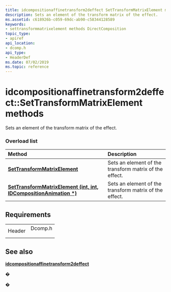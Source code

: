 ```yaml
---
title: idcompositionaffinetransform2deffect SetTransformMatrixElement methods (Dcomp.h)
description: Sets an element of the transform matrix of the effect.
ms.assetid: c618926b-c059-69dc-ab90-c58344128589
keywords:
- settransformmatrixelement methods DirectComposition
topic_type:
- apiref
api_location:
- dcomp.h
api_type:
- HeaderDef
ms.date: 07/02/2019
ms.topic: reference
---
```


# idcompositionaffinetransform2deffect::SetTransformMatrixElement methods

Sets an element of the transform matrix of the effect.

### Overload list



| Method                                                                                                                                      | Description                                                       |
|:--------------------------------------------------------------------------------------------------------------------------------------------|:------------------------------------------------------------------|
| [**SetTransformMatrixElement**](https://msdn.microsoft.com/library/Dn919696(v=VS.85).aspx)                                         | Sets an element of the transform matrix of the effect.<br/> |
| [**SetTransformMatrixElement (int, int, IDCompositionAnimation \*)**](https://msdn.microsoft.com/library/Dn919697(v=VS.85).aspx) | Sets an element of the transform matrix of the effect.<br/> |



## Requirements



|                   |                                                                                    |
|-------------------|------------------------------------------------------------------------------------|
| Header<br/> | <dl> <dt>Dcomp.h</dt> </dl> |



## See also

<dl> <dt>

[**idcompositionaffinetransform2deffect**](https://msdn.microsoft.com/library/Dn919690(v=VS.85).aspx)
</dt> </dl>

�

�





